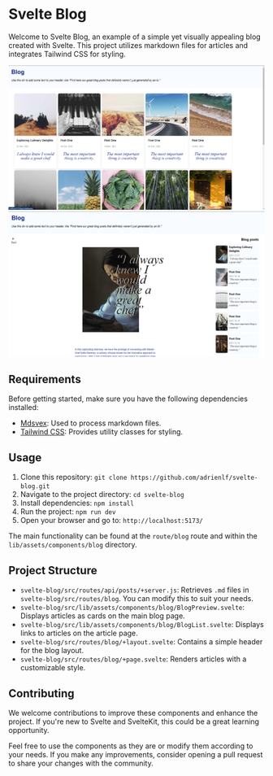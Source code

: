 # Svelte Blog

Welcome to Svelte Blog, an example of a simple yet visually appealing blog created with Svelte. This project utilizes markdown files for articles and integrates Tailwind CSS for styling.

![Image](https://github.com/AdrienLF/svelte-blog/blob/main/Blog%20page%20screenshot.png)
![Image](https://github.com/AdrienLF/svelte-blog/blob/main/Article%20page.png)
## Requirements

Before getting started, make sure you have the following dependencies installed:

- [Mdsvex](https://mdsvex.com/docs): Used to process markdown files.
- [Tailwind CSS](https://tailwindcss.com/docs/guides/sveltekit): Provides utility classes for styling.

## Usage

1. Clone this repository: `git clone https://github.com/adrienlf/svelte-blog.git`
2. Navigate to the project directory: `cd svelte-blog`
3. Install dependencies: `npm install`
4. Run the project: `npm run dev`
5. Open your browser and go to: `http://localhost:5173/`

The main functionality can be found at the `route/blog` route and within the `lib/assets/components/blog` directory.

## Project Structure

- `svelte-blog/src/routes/api/posts/+server.js`: Retrieves `.md` files in `svelte-blog/src/routes/blog`. You can modify this to suit your needs.
- `svelte-blog/src/lib/assets/components/blog/BlogPreview.svelte`: Displays articles as cards on the main blog page.
- `svelte-blog/src/lib/assets/components/blog/BlogList.svelte`: Displays links to articles on the article page.
- `svelte-blog/src/routes/blog/+layout.svelte`: Contains a simple header for the blog layout.
- `svelte-blog/src/routes/blog/+page.svelte`: Renders articles with a customizable style.

## Contributing

We welcome contributions to improve these components and enhance the project. If you're new to Svelte and SvelteKit, this could be a great learning opportunity.

Feel free to use the components as they are or modify them according to your needs. If you make any improvements, consider opening a pull request to share your changes with the community.
